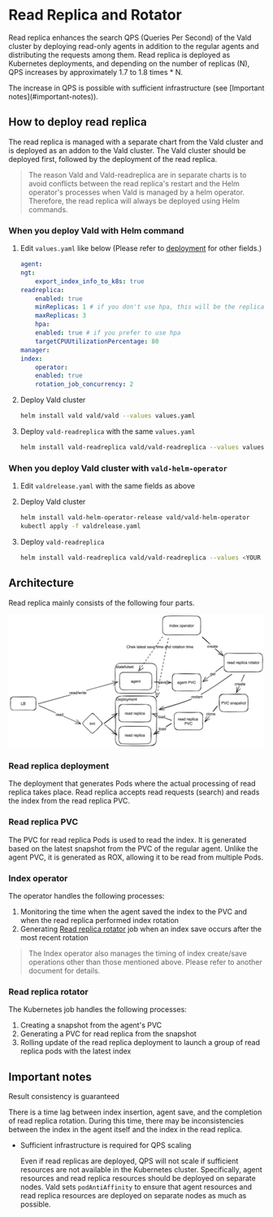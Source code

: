 # Read Replica and Rotator

Read replica enhances the search QPS (Queries Per Second) of the Vald cluster by deploying read-only agents in addition to the regular agents and distributing the requests among them. Read replica is deployed as Kubernetes deployments, and depending on the number of replicas (N), QPS increases by approximately 1.7 to 1.8 times * N.

<div class="notice">
The increase in QPS is possible with sufficient infrastructure (see [Important notes](#important-notes)).
</div>

## How to deploy read replica

The read replica is managed with a separate chart from the Vald cluster and is deployed as an addon to the Vald cluster. The Vald cluster should be deployed first, followed by the deployment of the read replica.

> The reason Vald and Vald-readreplica are in separate charts is to avoid conflicts between the read replica's restart and the Helm operator's processes when Vald is managed by a helm operator. Therefore, the read replica will always be deployed using Helm commands.

### When you deploy Vald with Helm command

1. Edit `values.yaml` like below (Please refer to [deployment](deployment) for other fields.)

   ```yaml
   agent:
   ngt:
       export_index_info_to_k8s: true
   readreplica:
       enabled: true
       minReplicas: 1 # if you don't use hpa, this will be the replicas of the Deployment
       maxReplicas: 3
       hpa:
       enabled: true # if you prefer to use hpa
       targetCPUUtilizationPercentage: 80
   manager:
   index:
       operator:
       enabled: true
       rotation_job_concurrency: 2
   ```

1. Deploy Vald cluster

   ```bash
   helm install vald vald/vald --values values.yaml
   ```

1. Deploy `vald-readreplica` with the same `values.yaml`

   ```bash
   helm install vald-readreplica vald/vald-readreplica --values values.yaml
   ```

### When you deploy Vald cluster with `vald-helm-operator`

1. Edit `valdrelease.yaml` with the same fields as above

1. Deploy Vald cluster

   ```bash
   helm install vald-helm-operator-release vald/vald-helm-operator
   kubectl apply -f valdrelease.yaml
   ```

1. Deploy `vald-readreplica`

   ```bash
   helm install vald-readreplica vald/vald-readreplica --values <YOUR VALUES YAML FILE PATH>
   ```

## Architecture

Read replica mainly consists of the following four parts.

<img src="../../assets/docs/guides/read-replica-and-rotator/architecture.png" alt="Read Replica Architecture" />

### Read replica deployment

The deployment that generates Pods where the actual processing of read replica takes place. Read replica accepts read requests (search) and reads the index from the read replica PVC.

### Read replica PVC

The PVC for read replica Pods is used to read the index. It is generated based on the latest snapshot from the PVC of the regular agent. Unlike the agent PVC, it is generated as ROX, allowing it to be read from multiple Pods.

### Index operator

The operator handles the following processes:

1. Monitoring the time when the agent saved the index to the PVC and when the read replica performed index rotation
1. Generating [Read replica rotator](#read-replica-rotator) job when an index save occurs after the most recent rotation

> The Index operator also manages the timing of index create/save operations other than those mentioned above. Please refer to another document for details.

### Read replica rotator

The Kubernetes job handles the following processes:

1. Creating a snapshot from the agent's PVC
1. Generating a PVC for read replica from the snapshot
1. Rolling update of the read replica deployment to launch a group of read replica pods with the latest index

## Important notes

Result consistency is guaranteed

There is a time lag between index insertion, agent save, and the completion of read replica rotation. During this time, there may be inconsistencies between the index in the agent itself and the index in the read replica.

- Sufficient infrastructure is required for QPS scaling

  Even if read replicas are deployed, QPS will not scale if sufficient resources are not available in the Kubernetes cluster. Specifically, agent resources and read replica resources should be deployed on separate nodes. Vald sets `podAntiAffinity` to ensure that agent resources and read replica resources are deployed on separate nodes as much as possible.
